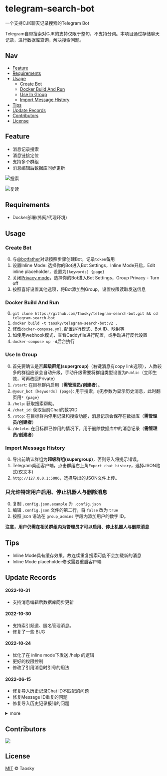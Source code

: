 # telegram-search-bot

一个支持CJK聊天记录搜索的Telegram Bot

Telegram自带搜索对CJK的支持仅限于整句，不支持分词。本项目通过存储聊天记录，进行数据库查询，解决搜索问题。


## Nav

- [Feature](#eature)
- [Requirements](#requirements)
- [Usage](#usage)
	- [Create Bot](#create-bot)
	- [Docker Build And Run](#docker-build-and-run)
	- [Use In Group](#use-in-group)
	- [Import Message History](#import-message-history)
- [Tips](#tips)
- [Update Records](#update-records)
- [Contributors](#contributors)
- [License](#license)

## Feature

- 消息记录搜索
- 消息链接定位
- 支持多个群组
- 消息编辑后数据库同步更新

![搜索](https://raw.githubusercontent.com/Taosky/telegram-search-bot/master/preview/search.png)

![复读](https://raw.githubusercontent.com/Taosky/telegram-search-bot/master/preview/link-mode.png)

## Requirements
- Docker部署(外网/代理环境)

## Usage

### Create Bot
0. 与[@botfather](https://t.me/botfather)对话按照步骤创建Bot，记录`token`备用
1. 设置Inline Mode: 选择你的Bot进入Bot Settings，Inline Mode开启，Edit inline placeholder，设置为`[keywords] {page}`
2. 关闭[Privacy mode](https://core.telegram.org/bots#privacy-mode)，选择你的Bot进入Bot Settings，Group Privacy - Turn off
3. 按照喜好设置其他选项，将Bot添加到Group，设置权限读取发送信息

### Docker Build And Run
0. `git clone https://github.com/Taosky/telegram-search-bot.git && cd telegram-search-bot`
1. `docker build -t taosky/telegram-search-bot:v2 .`
2. 修改`docker-compose.yml`, 配置运行模式、Bot ID、映射等
3. 如使用webhook模式，查看Caddyfile进行配置，或手动进行反代设置
4. `docker-compose up -d`后台执行

### Use In Group
0. 首先要确认是否**超级群组(supergroup)**（右键消息有copy link选项），人数较多的群组应该会自动升级，手动升级需要将群组类型设置为`Public`（立即生效，可再改回Private）
1. `/start`: 在目标群内启用（**需管理员/创建者**）。
2. `@your_bot [keywords] {page}`: 用于搜索，`@`无参数为显示历史消息，此时翻页用`* {page}`
3. `/help`: 获取搜索帮助。
4. `/chat_id`: 获取当前Chat的数字ID
5. `/stop`: 在目标群内停用记录和搜索功能，消息记录会保存在数据库（**需管理员/创建者**）
6. `/delete`: 在目标群已停用的情况下，用于删除数据库中的消息记录（**需管理员/创建者**）

### Import Message History
0. 导出前确认群组为**超级群组(supergroup)**，否则导入将提示错误。
1. Telegram桌面客户端，点击群组右上角`Export chat history`，选择JSON格式(仅文本)
2. `http://127.0.0.1:5006`，选择导出的JSON文件上传。

### 只允许特定用户启用、停止机器人与删除消息
0. 复制 `.config.json.example` 为 `.config.json`
1. 编辑 `.config.json` 文件的第二行，将 `false` 改为 `true`
2. 按照 json 语法在 `group_admins` 字段内添加用户的数字 ID。

**注意，用户仍需在相关群组内为管理员才可以启用、停止机器人与删除消息**

## Tips
- Inline Mode具有缓存效果，故连续重复搜索可能不会加载新的消息
- Inline Mode placeholder修改需要重启客户端
 
## Update Records
#### 2022-10-31
- 支持消息编辑后数据库同步更新

#### 2022-10-30
- 支持索引频道、匿名管理消息。
- 修复了一些 BUG

#### 2022-10-24
- 优化了在 inline mode下发送 /help 的逻辑
- 更好的权限控制
- 修改了引用消息时引号的用法

#### 2022-06-15
- 修复导入历史记录Chat ID不匹配的问题
- 修复Message ID重复的问题
- 修复导入历史记录报错的问题

<details>
<summary>more</summary>

#### 2022-02-17
- 记录和搜索支持多个群组（数据库有变化，要重新导入历史记录）
- 搜索时用户名后显示"@群组"用于区分消息来源
- 在搜索时，根据用户是否为群组成员筛选搜索结果

#### 2022-02-13
- WebHook模式及docker-compose
- 修复inline mode没有鉴权问题
- 修复text为空时报错问题

#### 2022-02-08
- Web界面可导入历史消息（5006端口）

#### 2022-01-06
- Docker化

#### 2021-09-20
- 更新python-telegram-bot库
- 重构代码，简化操作

#### 2021-07-03
- 支持多关键词搜索

#### 2021-02-04
- 修复inline mode部分关键词结果不显示问题（特定字符导致的解析错误）

#### 2020-01-11 (V1.0)
- 新增导入历史消息记录。（仅初始化数据库可用，且无法定位）
- 新增原消息链接模式，超级群组可用，通过点击链接定位消息

#### 2019-04-27
- 添加代理选项（酸酸乳的socks5貌似不行，http可用）

#### 2019-04-02
- 修复重复报时。
- 完善README。

#### 2019-03-03
- 修复搜索的页码问题。

#### 2019-03-02
- 重写了大量代码，更换MYSQL数据库为SQLITE，使用ORM，简化后续的开发及方便用户配置。
- 增加排除ID的配置
- 增加图片、视频、语音、音频的复读
- 增加群员获取数据库的命令
- 存储信息过程中过滤机器人的信息
- Bot的用户名无需手动设置
- 修复管理员权限模式下的无权限不能复读的问题。

</details>

## Contributors

<a href="https://github.com/Taosky/telegram-search-bot/graphs/contributors"><img src="https://opencollective.com/telegram-search-bot/contributors.svg?width=890&button=false" /></a>


## License

[MIT](LICENSE) © Taosky
